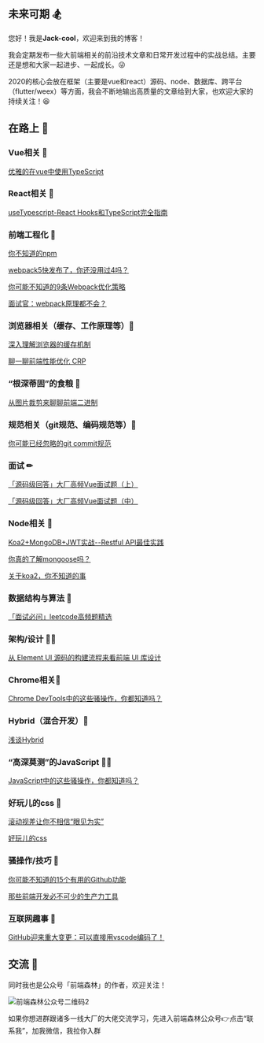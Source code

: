 ## 未来可期 🏂
您好！我是**Jack-cool**，欢迎来到我的博客！

我会定期发布一些大前端相关的前沿技术文章和日常开发过程中的实战总结。主要还是想和大家一起进步、一起成长。:stuck_out_tongue_winking_eye:

2020的核心会放在框架（主要是vue和react）源码、node、数据库、跨平台（flutter/weex）等方面，我会不断地输出高质量的文章给到大家，也欢迎大家的持续关注！:satisfied:

## 在路上 :bicyclist:

### Vue相关 🏈
[优雅的在vue中使用TypeScript](https://github.com/Jack-cool/blog/issues/4)

### React相关 🏉
[useTypescript-React Hooks和TypeScript完全指南](https://github.com/Jack-cool/blog/issues/3)

### 前端工程化 🚀
[你不知道的npm](https://github.com/Jack-cool/blog/issues/8)

[webpack5快发布了，你还没用过4吗？](https://github.com/Jack-cool/blog/issues/1)

[你可能不知道的9条Webpack优化策略](https://github.com/Jack-cool/blog/issues/46)

[面试官：webpack原理都不会？](https://github.com/Jack-cool/blog/issues/48)

### 浏览器相关（缓存、工作原理等）🦊
[深入理解浏览器的缓存机制](https://github.com/Jack-cool/blog/issues/2)

[聊一聊前端性能优化 CRP](https://github.com/Jack-cool/blog/issues/45)

### “根深蒂固”的食粮 🏇
[从图片裁剪来聊聊前端二进制](https://github.com/Jack-cool/blog/issues/49)

### 规范相关（git规范、编码规范等）🐳
[你可能已经忽略的git commit规范](https://github.com/Jack-cool/blog/issues/6)

### 面试 ✏
[「源码级回答」大厂高频Vue面试题（上）](https://github.com/Jack-cool/blog/issues/43)

[「源码级回答」大厂高频Vue面试题（中）](https://github.com/Jack-cool/blog/issues/44)


### Node相关 🙈
[Koa2+MongoDB+JWT实战--Restful API最佳实践](https://github.com/Jack-cool/blog/issues/9)

[你真的了解mongoose吗？](https://github.com/Jack-cool/blog/issues/10)

[关于koa2，你不知道的事](https://github.com/Jack-cool/blog/issues/12)

### 数据结构与算法 🍪
[「面试必问」leetcode高频题精选](https://github.com/Jack-cool/blog/issues/40)

### 架构/设计 👨‍🌾
[从 Element UI 源码的构建流程来看前端 UI 库设计](https://github.com/Jack-cool/blog/issues/42)

### Chrome相关🍩
[Chrome DevTools中的这些骚操作，你都知道吗？](https://github.com/Jack-cool/blog/issues/38)

### Hybrid（混合开发）🦁
[浅谈Hybrid](https://github.com/Jack-cool/blog/issues/7)

### “高深莫测”的JavaScript 👨‍🚀
[JavaScript中的这些骚操作，你都知道吗？](https://github.com/Jack-cool/blog/issues/39)

### 好玩儿的css 🎃
[滚动视差让你不相信“眼见为实”](https://github.com/Jack-cool/blog/issues/5)

[好玩儿的css](https://github.com/Jack-cool/blog/issues/11)

### 骚操作/技巧 🦐
[你可能不知道的15个有用的Github功能](https://github.com/Jack-cool/blog/issues/41)

[那些前端开发必不可少的生产力工具](https://github.com/Jack-cool/blog/issues/47)

### 互联网趣事 🌰

[GitHub迎来重大变更：可以直接用vscode编码了！](https://github.com/Jack-cool/blog/issues/26)

## 交流 🍻
同时我也是公众号「前端森林」的作者，欢迎关注！

![前端森林公众号二维码2](https://user-images.githubusercontent.com/26785201/90368733-1ed53d00-e09d-11ea-9be5-8c39826d3209.png)

如果你想进群跟诸多一线大厂的大佬交流学习，先进入前端森林公众号👉点击“联系我”，加我微信，我拉你入群
